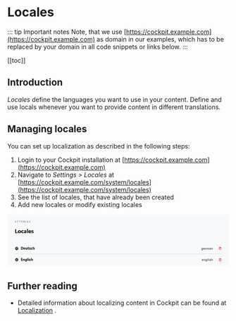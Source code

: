 # Locales

::: tip Important notes
Note, that we use [https://cockpit.example.com](https://cockpit.example.com) as domain in our examples, which has to be replaced by your domain in all code snippets or links below.
:::

[[toc]]

## Introduction

*Locales* define the languages you want to use in your content. Define and use locals whenever you want to provide content in different translations.

## Managing locales

You can set up localization as described in the following steps:

1. Login to your Cockpit installation at [https://cockpit.example.com](https://cockpit.example.com)
2. Navigate to *Settings > Locales* at [https://cockpit.example.com/system/locales](https://cockpit.example.com/system/locales)
3. See the list of locales, that have already been created
4. Add new locales or modify existing locales

![Screenshot of the list of locales](./locales-list.png)

## Further reading

* Detailed information about localizing content in Cockpit can be found at [Localization](/features/localization/) .
